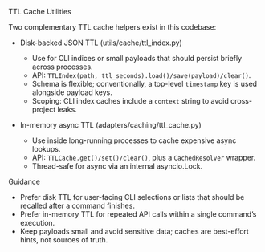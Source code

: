 TTL Cache Utilities

Two complementary TTL cache helpers exist in this codebase:

- Disk-backed JSON TTL (utils/cache/ttl_index.py)
  - Use for CLI indices or small payloads that should persist briefly across processes.
  - API: `TTLIndex(path, ttl_seconds).load()/save(payload)/clear()`.
  - Schema is flexible; conventionally, a top-level `timestamp` key is used alongside payload keys.
  - Scoping: CLI index caches include a `context` string to avoid cross-project leaks.

- In-memory async TTL (adapters/caching/ttl_cache.py)
  - Use inside long-running processes to cache expensive async lookups.
  - API: `TTLCache.get()/set()/clear()`, plus a `CachedResolver` wrapper.
  - Thread-safe for async via an internal asyncio.Lock.

Guidance
- Prefer disk TTL for user-facing CLI selections or lists that should be recalled after a command finishes.
- Prefer in-memory TTL for repeated API calls within a single command’s execution.
- Keep payloads small and avoid sensitive data; caches are best-effort hints, not sources of truth.

